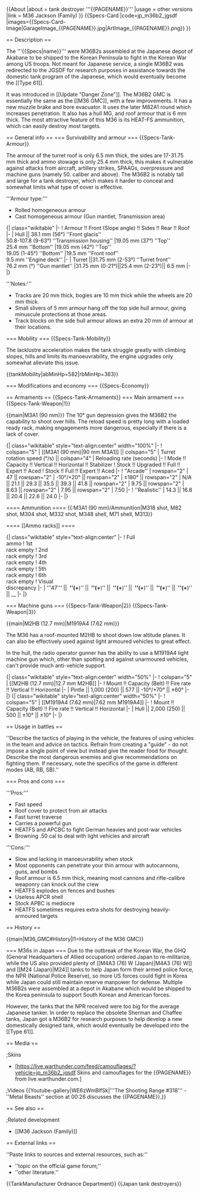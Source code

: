 {{About
|about = tank destroyer '''{{PAGENAME}}'''
|usage = other versions
|link = M36 Jackson (Family)
}}
{{Specs-Card
|code=jp_m36b2_jgsdf
|images={{Specs-Card-Image|GarageImage_{{PAGENAME}}.jpg|ArtImage_{{PAGENAME}}.png}}
}}

== Description ==
<!-- ''In the description, the first part should be about the history of the creation and combat usage of the vehicle, as well as its key features. In the second part, tell the reader about the ground vehicle in the game. Insert a screenshot of the vehicle, so that if the novice player does not remember the vehicle by name, he will immediately understand what kind of vehicle the article is talking about.'' -->
The '''{{Specs|name}}''' were M36B2s assembled at the Japanese depot of Akabane to be shipped to the Korean Peninsula to fight in the Korean War among US troops. Not meant for Japanese service, a single M36B2 was redirected to the JGSDF for research purposes in assistance towards the domestic tank program of the Japanese, which would eventually become the [[Type 61]].

It was introduced in [[Update "Danger Zone"]]. The M36B2 GMC is essentially the same as the [[M36 GMC]], with a few improvements. It has a new muzzle brake and bore evacuator. It uses the later M82A1 round which increases penetration. It also has a hull MG, and roof armour that is 6 mm thick. The most attractive feature of this M36 is its HEAT-FS ammunition, which can easily destroy most targets.

== General info ==
=== Survivability and armour ===
{{Specs-Tank-Armour}}
<!-- ''Describe armour protection. Note the most well protected and key weak areas. Appreciate the layout of modules as well as the number and location of crew members. Is the level of armour protection sufficient, is the placement of modules helpful for survival in combat? If necessary use a visual template to indicate the most secure and weak zones of the armour.'' -->
The armour of the turret roof is only 6.5 mm thick, the sides are 17-31.75 mm thick and ammo stowage is only 25.4 mm thick, this makes it vulnerable against attacks from aircraft, artillery strikes, SPAAGs, overpressure and machine guns (namely 50. caliber and above). The M36B2 is notably tall and large for a tank destroyer, which makes it harder to conceal and somewhat limits what type of cover is effective.

'''Armour type:'''

* Rolled homogeneous armour
* Cast homogeneous armour (Gun mantlet, Transmission area)

{| class="wikitable"
|-
! Armour !! Front (Slope angle) !! Sides !! Rear !! Roof
|-
| Hull || 38.1 mm (56°) ''Front glacis''<br>50.8-107.8 (9-63°) ''Transmission housing''
|19.05 mm (37°) ''Top''<br>25.4 mm ''Bottom''
|19.05 mm (42°) ''Top''<br>19.05 (1-45°) ''Bottom''
|19.5 mm ''Front roof''<br>9.5 mm ''Engine deck''
|-
| Turret ||31.75 mm (2-53°) ''Turret front''<br>76.2 mm (°) ''Gun mantlet''
|31.75 mm (0-21°)||25.4 mm (2-23°)|| 6.5 mm
|-
|}

'''Notes:'''

* Tracks are 20 mm thick, bogies are 10 mm thick while the wheels are 20 mm thick.
* Small slivers of 5 mm armour hang off the top side hull armour, giving minuscule protections at those areas.
* Track blocks on the side hull armour allows an extra 20 mm of armour at their locations.

=== Mobility ===
{{Specs-Tank-Mobility}}
<!-- ''Write about the mobility of the ground vehicle. Estimate the specific power and manoeuvrability, as well as the maximum speed forwards and backwards.'' -->

The lacklustre acceleration makes the tank struggle greatly with climbing slopes, hills and limits its manoeuvrability, the engine upgrades only somewhat alleviate this issue.

{{tankMobility|abMinHp=582|rbMinHp=363}}

=== Modifications and economy ===
{{Specs-Economy}}

== Armaments ==
{{Specs-Tank-Armaments}}
=== Main armament ===
{{Specs-Tank-Weapon|1}}
<!-- ''Give the reader information about the characteristics of the main gun. Assess its effectiveness in a battle based on the reloading speed, ballistics and the power of shells. Do not forget about the flexibility of the fire, that is how quickly the cannon can be aimed at the target, open fire on it and aim at another enemy. Add a link to the main article on the gun: <code><nowiki>{{main|Name of the weapon}}</nowiki></code>. Describe in general terms the ammunition available for the main gun. Give advice on how to use them and how to fill the ammunition storage.'' -->
{{main|M3A1 (90 mm)}}
The 10° gun depression gives the M36B2 the capability to shoot over hills. The reload speed is pretty long with a loaded ready rack, making engagements more dangerous, especially if there is a lack of cover.

{| class="wikitable" style="text-align:center" width="100%"
|-
! colspan="5" | [[M3A1 (90 mm)|90 mm M3A1]] || colspan="5" | Turret rotation speed (°/s) || colspan="4" | Reloading rate (seconds)
|-
! Mode !! Capacity !! Vertical !! Horizontal !! Stabilizer
! Stock !! Upgraded !! Full !! Expert !! Aced
! Stock !! Full !! Expert !! Aced
|-
! ''Arcade''
| rowspan="2" | 47 || rowspan="2" | -10°/+20° || rowspan="2" | ±180° || rowspan="2" | N/A || 21.1 || 29.3 || 35.5 || 39.3 || 41.8 || rowspan="2" | 9.75 || rowspan="2" | 8.63 || rowspan="2" | 7.95 || rowspan="2" | 7.50
|-
! ''Realistic''
| 14.3 || 16.8 || 20.4 || 22.6 || 24.0
|-
|}

==== Ammunition ====
{{:M3A1 (90 mm)/Ammunition|M318 shot, M82 shot, M304 shot, M332 shot, M348 shell, M71 shell, M313}}

==== [[Ammo racks]] ====
<!-- [[File:Ammoracks_{{PAGENAME}}.png|right|thumb|x250px|[[Ammo racks]] of the {{PAGENAME}}]] -->
<!-- '''Last updated:''' -->
{| class="wikitable" style="text-align:center"
|-
! Full<br>ammo
! 1st<br>rack empty
! 2nd<br>rack empty
! 3rd<br>rack empty
! 4th<br>rack empty
! 5th<br>rack empty
! 6th<br>rack empty
! Visual<br>discrepancy
|-
| '''47''' || __&nbsp;''(+__)'' || __&nbsp;''(+__)'' || __&nbsp;''(+__)'' || __&nbsp;''(+__)'' || __&nbsp;''(+__)'' || __&nbsp;''(+__)'' || __
|-
|}

=== Machine guns ===
{{Specs-Tank-Weapon|2}}
{{Specs-Tank-Weapon|3}}
<!-- ''Offensive and anti-aircraft machine guns not only allow you to fight some aircraft but also are effective against lightly armoured vehicles. Evaluate machine guns and give recommendations on its use.'' -->
{{main|M2HB (12.7 mm)|M1919A4 (7.62 mm)}}

The M36 has a roof-mounted M2HB to shoot down low altitude planes. It can also be effectively used against light armoured vehicles to great effect.

In the hull, the radio operator gunner has the ability to use a M1919A4 light machine gun which, other than spotting and against unarmoured vehicles, can't provide much anti-vehicle support.

{| class="wikitable" style="text-align:center" width="50%"
|-
! colspan="5" | [[M2HB (12.7 mm)|12.7 mm M2HB]]
|-
! Mount !! Capacity (Belt) !! Fire rate !! Vertical !! Horizontal
|-
| Pintle || 1,000 (200) || 577 || -10°/+70° || ±60°
|-
|}
{| class="wikitable" style="text-align:center" width="50%"
|-
! colspan="5" | [[M1919A4 (7.62 mm)|7.62 mm M1919A4]]
|-
! Mount !! Capacity (Belt) !! Fire rate !! Vertical !! Horizontal
|-
| Hull || 2,000 (250) || 500 || ±10° || ±10°
|-
|}

== Usage in battles ==
<!-- ''Describe the tactics of playing in the vehicle, the features of using vehicles in the team and advice on tactics. Refrain from creating a "guide" - do not impose a single point of view but instead give the reader food for thought. Describe the most dangerous enemies and give recommendations on fighting them. If necessary, note the specifics of the game in different modes (AB, RB, SB).'' -->
''Describe the tactics of playing in the vehicle, the features of using vehicles in the team and advice on tactics. Refrain from creating a "guide" - do not impose a single point of view but instead give the reader food for thought. Describe the most dangerous enemies and give recommendations on fighting them. If necessary, note the specifics of the game in different modes (AB, RB, SB).''

=== Pros and cons ===
<!-- ''Summarise and briefly evaluate the vehicle in terms of its characteristics and combat effectiveness. Mark its pros and cons in a bulleted list. Try not to use more than 6 points for each of the characteristics. Avoid using categorical definitions such as "bad", "good" and the like - use substitutions with softer forms such as "inadequate" and "effective".'' -->

'''Pros:'''

* Fast speed
* Roof cover to protect from air attacks
* Fast turret traverse
* Carries a powerful gun
* HEATFS and APCBC to fight German heavies and post-war vehicles
* Browning .50 cal to deal with light vehicles and aircraft

'''Cons:'''

* Slow and lacking in manoeuvrability when stock
* Most opponents can penetrate your thin armour with autocannons, guns, and bombs
* Roof armour is 6.5 mm thick, meaning most cannons and rifle-calibre weaponry can knock out the crew
* HEATFS explodes on fences and bushes
* Useless APCR shell
* Stock APBC is mediocre
* HEATFS sometimes requires extra shots for destroying heavily-armoured targets

== History ==
<!-- ''Describe the history of the creation and combat usage of the vehicle in more detail than in the introduction. If the historical reference turns out to be too long, take it to a separate article, taking a link to the article about the vehicle and adding a block "/History" (example: <nowiki>https://wiki.warthunder.com/(Vehicle-name)/History</nowiki>) and add a link to it here using the <code>main</code> template. Be sure to reference text and sources by using <code><nowiki><ref></ref></nowiki></code>, as well as adding them at the end of the article with <code><nowiki><references /></nowiki></code>. This section may also include the vehicle's dev blog entry (if applicable) and the in-game encyclopedia description (under <code><nowiki>=== In-game description ===</nowiki></code>, also if applicable).'' -->
{{main|M36_GMC#History|l1=History of the M36 GMC}}

=== M36s in Japan ===
Due to the outbreak of the Korean War, the GHQ (General Headquarters of Allied occupation) ordered Japan to re-militarize, while the US also provided plenty of [[M4A3 (76) W (Japan)|M4A3 (76) W]] and [[M24 (Japan)|M24]] tanks to help Japan form their armed police force, the NPR (National Police Reserve), so more US forces could fight in Korea while Japan could still maintain reserve manpower for defense. Multiple M36B2s were assembled at a depot in Akabane which would be shipped to the Korea peninsula to support South Korean and American forces.

However, the tanks that the NPR received were too big for the average Japanese tanker. In order to replace the obsolete Sherman and Chaffee tanks, Japan got a M36B2 for research purposes to help develop a new domestically designed tank, which would eventually be developed into the [[Type 61]].

== Media ==
<!-- ''Excellent additions to the article would be video guides, screenshots from the game, and photos.'' -->

;Skins

* [https://live.warthunder.com/feed/camouflages/?vehicle=jp_m36b2_jgsdf Skins and camouflages for the {{PAGENAME}} from live.warthunder.com.]

;Videos
{{Youtube-gallery|WE6zWmBlfSk|'''The Shooting Range #318''' - ''Metal Beasts'' section at 00:26 discusses the {{PAGENAME}}.}}

== See also ==
<!-- ''Links to the articles on the War Thunder Wiki that you think will be useful for the reader, for example:''
* ''reference to the series of the vehicles;''
* ''links to approximate analogues of other nations and research trees.'' -->

;Related development
* [[M36 Jackson (Family)]]

== External links ==
<!-- ''Paste links to sources and external resources, such as:''
* ''topic on the official game forum;''
* ''other literature.'' -->
''Paste links to sources and external resources, such as:''

* ''topic on the official game forum;''
* ''other literature.''

{{TankManufacturer Ordnance Department}}
{{Japan tank destroyers}}
